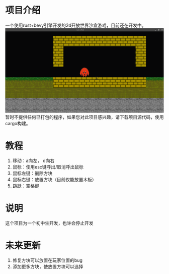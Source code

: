 # 项目介绍
一个使用rust+bevy引擎开发的2d开放世界沙盒游戏，目前还在开发中。
![alt text](./assets/docs/intro-pic.png)
暂时不提供任何已打包的程序，如果您对此项目感兴趣，请下载项目源代码，使用cargo构建。

# 教程
1. 移动：a向左， d向右
2. 鼠标：使用esc键呼出/取消呼出鼠标
3. 鼠标左键：删除方块
4. 鼠标右键：放置方块（目前仅能放置木板）
5. 跳跃：空格键

# 说明
这个项目为一个初中生开发，也许会停止开发

# 未来更新
1. 修复方块可以放置在玩家位置的bug
2. 添加更多方块，使放置方块可以选择
